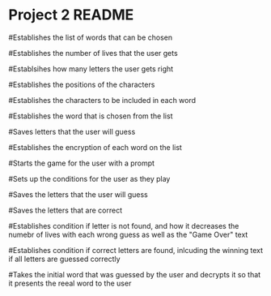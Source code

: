 # Project 2 README

#Establishes the list of words that can be chosen

#Establishes the number of lives that the user gets

#Establsihes how many letters the user gets right

#Establishes the positions of the characters

#Establishes the characters to be included in each word

#Establishes the word that is chosen from the list

#Saves letters that the user will guess

#Establishes the encryption of each word on the list

#Starts the game for the user with a prompt

#Sets up the conditions for the user as they play

#Saves the letters that the user will guess

#Saves the letters that are correct

#Establishes condition if letter is not found, and how it decreases the numebr of lives with each wrong guess as well as the "Game Over" text

#Establishes condition if correct letters are found, inlcuding the winning text if all letters are guessed correctly

#Takes the initial word that was guessed by the user and decrypts it so that it presents the reeal word to the user